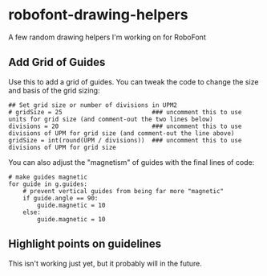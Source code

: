 # robofont-drawing-helpers
A few random drawing helpers I'm working on for RoboFont

## Add Grid of Guides

Use this to add a grid of guides. You can tweak the code to change the size and basis of the grid sizing:
```
## Set grid size or number of divisions in UPM2
# gridSize = 25                         ### uncomment this to use units for grid size (and comment-out the two lines below)
divisions = 20                          ### uncomment this to use divisions of UPM for grid size (and comment-out the line above)
gridSize = int(round(UPM / divisions))  ### uncomment this to use divisions of UPM for grid size
```
You can also adjust the "magnetism" of guides with the final lines of code:
```
# make guides magnetic
for guide in g.guides:
    # prevent vertical guides from being far more "magnetic"
    if guide.angle == 90:
        guide.magnetic = 10
    else:
        guide.magnetic = 10
```

## Highlight points on guidelines

This isn't working just yet, but it probably will in the future.
